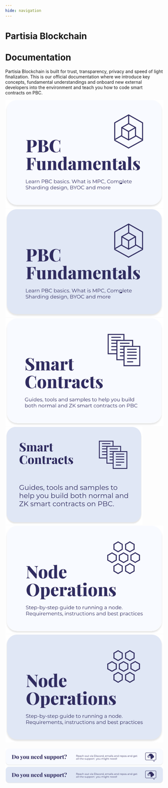 ```yaml
---
hide: navigation
---
```


<div class="front-page-text-wrapper">

<h1 style="font-weight: bold;">Partisia Blockchain <br></br>Documentation</h1>

Partisia Blockchain is built for trust, transparency, privacy and speed of light finalization. This is our official documentation where we introduce key concepts, fundamental understandings and onboard new external developers into the environment and teach you how to code smart contracts on PBC.
</div>

<div class="front-page-pictures-wrapper">
    <div class="front-page-hover-wrap">
        <a href="pbc-fundamentals/introduction-to-the-fundamentals.html">
            <img src="assets/categories/pbc-fundamentals.svg" alt="PBC Fundamentals" class="front-page-pictures front-page-pictures-top" />
        </a>
        <a href="pbc-fundamentals/introduction-to-the-fundamentals.html"> 
            <img src="assets/categories/pbc-fundamentals-hover.svg" alt="PBC Fundamentals" class="front-page-pictures-hover" />
        </a>
    </div>
    <div class="front-page-hover-wrap">
        <a href="smart-contracts/introduction-to-smart-contracts.html">
            <img src="assets/categories/smart-contracts.svg" alt="Smart Contracts" class="front-page-pictures front-page-pictures-top" />
        </a>
        <a href="smart-contracts/introduction-to-smart-contracts.html">
            <img src="assets/categories/smart-contracts-hover.svg" alt="Smart Contracts" class="front-page-pictures-hover" />
        </a>
    </div>
    <div class="front-page-hover-wrap">
        <a href="node-operations/what-is-a-node-operator.html">
            <img src="assets/categories/node-operations.svg" alt="Node Operations" class="front-page-pictures front-page-pictures-top" />
        </a>
        <a href="node-operations/what-is-a-node-operator.html">
            <img src="assets/categories/node-operations-hover.svg" alt="Smart Contracts" class="front-page-pictures-hover" />
        </a>
    </div>
</div>
<br>
<div class="front-page-hover-wrap">
    <a href="get-support-from-pbc-community.html">
        <img src="assets/categories/need-support.svg" alt="Need support?" class="front-page-pictures front-page-pictures-bot" />
    </a>
    <a href="get-support-from-pbc-community.html">
        <img src="assets/categories/need-support-hover.svg" alt="Smart Contracts" class="front-page-pictures-hover" />
    </a>
</div>